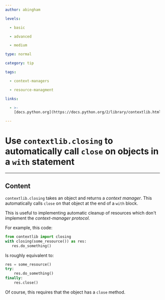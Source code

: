 ```yaml
---
author: abingham

levels:

  - basic

  - advanced

  - medium

type: normal

category: tip

tags:

  - context-managers

  - resource-managment

links:

  - >-
    [docs.python.org](https://docs.python.org/2/library/contextlib.html#contextlib.closing){website}

---
```


# Use `contextlib.closing` to automatically call `close` on objects in a `with` statement

---

## Content

`contextlib.closing` takes an object and returns a _context manager_. This automatically calls `close` on that object at the end of a `with` block.

This is useful to implementing automatic cleanup of resources which don't implement the _context-manager protocol_.

For example, this code:

```python
from contextlib import closing
with closing(some_resource()) as res:
   res.do_something()
```

Is roughly equivalent to:

```python
res = some_resource()
try:
    res.do_something()
finally:
    res.close()
```

Of course, this requires that the object has a `close` method.
